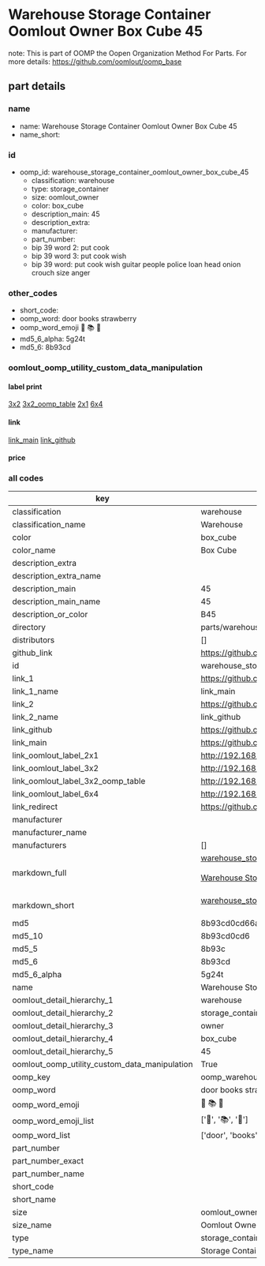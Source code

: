 # Warehouse Storage Container Oomlout Owner Box Cube 45  

note: This is part of OOMP the Oopen Organization Method For Parts. For more details: https://github.com/oomlout/oomp_base

##  part details
  







### name
* name: Warehouse Storage Container Oomlout Owner Box Cube 45
* name_short: 
### id
* oomp_id: warehouse_storage_container_oomlout_owner_box_cube_45
  * classification: warehouse
  * type: storage_container
  * size: oomlout_owner
  * color: box_cube
  * description_main: 45
  * description_extra: 
  * manufacturer: 
  * part_number: 
  * bip 39 word 2: put cook
  * bip 39 word 3: put cook wish
  * bip 39 word: put cook wish guitar people police loan head onion crouch size anger

### other_codes
* short_code: 
* oomp_word: door books strawberry
* oomp_word_emoji :door: :books: :strawberry:
* md5_6_alpha: 5g24t
* md5_6: 8b93cd






### oomlout_oomp_utility_custom_data_manipulation
#### label print
[3x2](http://192.168.1.245:1112/?label=oomp%205g24t)
[3x2_oomp_table](http://192.168.1.108:1112/?label=oomp%205g24t)
[2x1](http://192.168.1.242:1112/?label=oomp%205g24t)
[6x4](http://192.168.1.55:1112/?label=oomp%205g24t)    

#### link

[link_main](https://github.com/oomlout/oomlout_oomp_version_1_messy/tree/main/parts/warehouse_storage_container_oomlout_owner_box_cube_45) [link_github](https://github.com/oomlout/oomlout_oomp_version_1_messy/tree/main/parts/warehouse_storage_container_oomlout_owner_box_cube_45)                             

#### price







### all codes 
| key | value |  
| --- | --- |  
| classification | warehouse |  
| classification_name | Warehouse |  
| color | box_cube |  
| color_name | Box Cube |  
| description_extra |  |  
| description_extra_name |  |  
| description_main | 45 |  
| description_main_name | 45 |  
| description_or_color | B45 |  
| directory | parts/warehouse_storage_container_oomlout_owner_box_cube_45 |  
| distributors | [] |  
| github_link | https://github.com/oomlout/oomlout_oomp_part_src/tree/main/parts/warehouse_storage_container_oomlout_owner_box_cube_45 |  
| id | warehouse_storage_container_oomlout_owner_box_cube_45 |  
| link_1 | https://github.com/oomlout/oomlout_oomp_version_1_messy/tree/main/parts/warehouse_storage_container_oomlout_owner_box_cube_45 |  
| link_1_name | link_main |  
| link_2 | https://github.com/oomlout/oomlout_oomp_version_1_messy/tree/main/parts/warehouse_storage_container_oomlout_owner_box_cube_45 |  
| link_2_name | link_github |  
| link_github | https://github.com/oomlout/oomlout_oomp_version_1_messy/tree/main/parts/warehouse_storage_container_oomlout_owner_box_cube_45 |  
| link_main | https://github.com/oomlout/oomlout_oomp_version_1_messy/tree/main/parts/warehouse_storage_container_oomlout_owner_box_cube_45 |  
| link_oomlout_label_2x1 | http://192.168.1.242:1112/?label=oomp%205g24t |  
| link_oomlout_label_3x2 | http://192.168.1.245:1112/?label=oomp%205g24t |  
| link_oomlout_label_3x2_oomp_table | http://192.168.1.108:1112/?label=oomp%205g24t |  
| link_oomlout_label_6x4 | http://192.168.1.55:1112/?label=oomp%205g24t |  
| link_redirect | https://github.com/oomlout/oomlout_oomp_version_1_messy/tree/main/parts/warehouse_storage_container_oomlout_owner_box_cube_45 |  
| manufacturer |  |  
| manufacturer_name |  |  
| manufacturers | [] |  
| markdown_full | [warehouse_storage_container_oomlout_owner_box_cube_45](none)<br>[](none)<br>[Warehouse Storage Container Oomlout Owner Box Cube 45](none)<br><br> |  
| markdown_short | [warehouse_storage_container_oomlout_owner_box_cube_45](none)<br><br> |  
| md5 | 8b93cd0cd66a10629ed1667df90bed76 |  
| md5_10 | 8b93cd0cd6 |  
| md5_5 | 8b93c |  
| md5_6 | 8b93cd |  
| md5_6_alpha | 5g24t |  
| name | Warehouse Storage Container Oomlout Owner Box Cube 45 |  
| oomlout_detail_hierarchy_1 | warehouse |  
| oomlout_detail_hierarchy_2 | storage_container |  
| oomlout_detail_hierarchy_3 | owner |  
| oomlout_detail_hierarchy_4 | box_cube |  
| oomlout_detail_hierarchy_5 | 45 |  
| oomlout_oomp_utility_custom_data_manipulation | True |  
| oomp_key | oomp_warehouse_storage_container_oomlout_owner_box_cube_45 |  
| oomp_word | door books strawberry |  
| oomp_word_emoji | :door: :books: :strawberry: |  
| oomp_word_emoji_list | [':door:', ':books:', ':strawberry:'] |  
| oomp_word_list | ['door', 'books', 'strawberry'] |  
| part_number |  |  
| part_number_exact |  |  
| part_number_name |  |  
| short_code |  |  
| short_name |  |  
| size | oomlout_owner |  
| size_name | Oomlout Owner |  
| type | storage_container |  
| type_name | Storage Container |  
